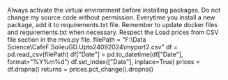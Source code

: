 Always activate the virtual environment before installing packages. 
Do not change my source code without permission.
Everytime you install a new package, add it to requirements.txt file.
Remember to update docker files and requirements.txt when necessary. 
Respect the Load prices from CSV file section in the mvo.py file. 
filePath = "F:\Data Science\CafeF.SolieuGD.Upto24092024\myport2.csv"
df = pd.read_csv(filePath)
df["Date"] = pd.to_datetime(df["Date"], format="%Y%m%d")
df.set_index(["Date"], inplace=True)
prices = df.dropna()
returns = prices.pct_change().dropna()
